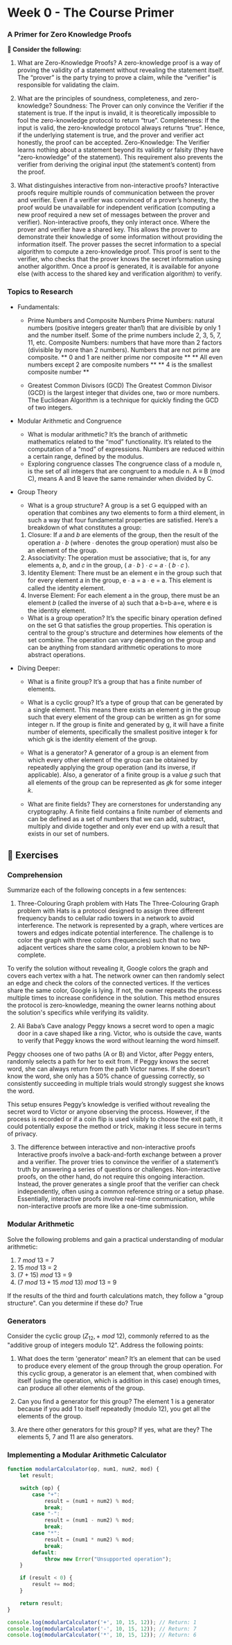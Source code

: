 # Week 0 - The Course Primer 

### A Primer for Zero Knowledge Proofs
**🤔 Consider the following:**
1. What are Zero-Knowledge Proofs?
A zero-knowledge proof is a way of proving the validity of a statement without revealing the statement itself. The “prover” is the party trying to prove a claim, while the “verifier” is responsible for validating the claim.

2. What are the principles of soundness, completeness, and zero-knowledge?
Soundness: The Prover can only convince the Verifier if the statement is true. If the input is invalid, it is theoretically impossible to fool the zero-knowledge protocol to return “true”.
Completeness: If the input is valid, the zero-knowledge protocol always returns “true”. Hence, if the underlying statement is true, and the prover and verifier act honestly, the proof can be accepted.
Zero-Knowledge: The Verifier learns nothing about a statement beyond its validity or falsity (they have “zero-knowledge” of the statement). This requirement also prevents the verifier from deriving the original input (the statement’s content) from the proof.

3. What distinguishes interactive from non-interactive proofs?
Interactive proofs require multiple rounds of communication between the prover and verifier. Even if a verifier was convinced of a prover’s honesty, the proof would be unavailable for independent verification (computing a new proof required a new set of messages between the prover and verifier).
Non-interactive proofs, they only interact once. Where the prover and verifier have a shared key. This allows the prover to demonstrate their knowledge of some information without providing the information itself. The prover passes the secret information to a special algorithm to compute a zero-knowledge proof. This proof is sent to the verifier, who checks that the prover knows the secret information using another algorithm. Once a proof is generated, it is available for anyone else (with access to the shared key and verification algorithm) to verify.


### Topics to Research

- Fundamentals:
  - Prime Numbers and Composite Numbers
  Prime Numbers: natural numbers (positive integers greater than1) that are divisible by only 1 and the number itself. Some of the prime numbers include 2, 3, 5, 7, 11, etc.
  Composite Numbers: numbers that have more than 2 factors (divisible by more than 2 numbers). Numbers that are not prime are composite.
  ** 0 and 1 are neither prime nor composite **
  ** All even numbers except 2 are composite numbers **
  ** 4 is the smallest composite number **
  
  - Greatest Common Divisors (GCD)
  The Greatest Common Divisor (GCD) is the largest integer that divides one, two or more numbers. 
  The Euclidean Algorithm is a technique for quickly finding the GCD of two integers.
  
- Modular Arithmetic and Congruence
  - What is modular arithmetic?
  It’s the branch of arithmetic mathematics related to the “mod” functionality. It’s related to the computation of a “mod” of expressions. Numbers are reduced within a certain range, defined by the modulus. 
  - Exploring congruence classes
  The congruence class of a module n, is the set of all integers that are congruent to a module n. A ≡ B (mod C), means A and B leave the same remainder when divided by C.

- Group Theory
  - What is a group structure?
  A group is a set G equipped with an operation that combines any two elements to form a third element, in such a way that four fundamental properties are satisfied. Here’s a breakdown of what constitutes a group:
  1. Closure: If 𝑎 and 𝑏 are elements of the group, then the result of the operation 𝑎 ⋅ 𝑏 (where ⋅ denotes the group operation) must also be an element of the group.
  2. Associativity: The operation must be associative; that is, for any elements a, 𝑏, and 𝑐 in the group, ( 𝑎 ⋅ 𝑏 ) ⋅ 𝑐 = 𝑎 ⋅ ( 𝑏 ⋅ 𝑐 ).
  3. Identity Element: There must be an element e in the group such that for every element 𝑎 in the group, e ⋅ a = a ⋅ e = a. This element is called the identity element.
  4. Inverse Element: For each element a in the group, there must be an element 𝑏 (called the inverse of a) such that a⋅b=b⋅a=e, where e is the identity element.
  
  - What is a group operation?
  It’s the specific binary operation defined on the set G that satisfies the group properties. This operation is central to the group's structure and determines how elements of the set combine. The operation can vary depending on the group and can be anything from standard arithmetic operations to more abstract operations.

- Diving Deeper:
  - What is a finite group?
  It’s a group that has a finite number of elements.

  - What is a cyclic group?
  It’s a type of group that can be generated by a single element. This means there exists an element g in the group such that every element of the group can be written as gn for some integer n. If the group is finite and generated by g, it will have a finite number of elements, specifically the smallest positive integer k for which gk is the identity element of the group.

  - What is a generator?
  A generator of a group is an element from which every other element of the group can be obtained by repeatedly applying the group operation (and its inverse, if applicable). Also, a generator of a finite group is a value 𝑔 such that all elements of the group can be represented as 𝑔k for some integer 𝑘.

  - What are finite fields?
  They are cornerstones for understanding any cryptography. A finite field contains a finite number of elements and can be defined as a set of numbers that we can add, subtract, multiply and divide together and only ever end up with a result that exists in our set of numbers.

## 💪 Exercises

### Comprehension

Summarize each of the following concepts in a few sentences:

1. Three-Colouring Graph problem with Hats
The Three-Colouring Graph problem with Hats is a protocol designed to assign three different frequency bands to cellular radio towers in a network to avoid interference. The network is represented by a graph, where vertices are towers and edges indicate potential interference. The challenge is to color the graph with three colors (frequencies) such that no two adjacent vertices share the same color, a problem known to be NP-complete.

To verify the solution without revealing it, Google colors the graph and covers each vertex with a hat. The network owner can then randomly select an edge and check the colors of the connected vertices. If the vertices share the same color, Google is lying. If not, the owner repeats the process multiple times to increase confidence in the solution. This method ensures the protocol is zero-knowledge, meaning the owner learns nothing about the solution's specifics while verifying its validity.


2. Ali Baba’s Cave analogy
Peggy knows a secret word to open a magic door in a cave shaped like a ring. Victor, who is outside the cave, wants to verify that Peggy knows the word without learning the word himself.

Peggy chooses one of two paths (A or B) and Victor, after Peggy enters, randomly selects a path for her to exit from. If Peggy knows the secret word, she can always return from the path Victor names. If she doesn’t know the word, she only has a 50% chance of guessing correctly, so consistently succeeding in multiple trials would strongly suggest she knows the word.

This setup ensures Peggy’s knowledge is verified without revealing the secret word to Victor or anyone observing the process. However, if the process is recorded or if a coin flip is used visibly to choose the exit path, it could potentially expose the method or trick, making it less secure in terms of privacy.

3. The difference between interactive and non-interactive proofs
Interactive proofs involve a back-and-forth exchange between a prover and a verifier. The prover tries to convince the verifier of a statement’s truth by answering a series of questions or challenges. Non-interactive proofs, on the other hand, do not require this ongoing interaction. Instead, the prover generates a single proof that the verifier can check independently, often using a common reference string or a setup phase. Essentially, interactive proofs involve real-time communication, while non-interactive proofs are more like a one-time submission.

### Modular Arithmetic

Solve the following problems and gain a practical understanding of modular arithmetic:

1. $7\ mod\ 13$ = 7
2. $15\ mod\ 13$ = 2
3. $(7+15)\ mod\ 13$ = 9
4. $(7\ mod\ 13 + 15\ mod\ 13)\ mod\ 13$ = 9

If the results of the third and fourth calculations match, they follow a "group structure". Can you determine if these do? True

### Generators

Consider the cyclic group $(Z_{12}, +\ mod\ 12)$, commonly referred to as the "additive group of integers modulo 12". Address the following points:

1. What does the term 'generator' mean?
It’s an element that can be used to produce every element of the group through the group operation. For this cyclic group, a generator is an element that, when combined with itself (using the operation, which is addition in this case) enough times, can produce all other elements of the group.

2. Can you find a generator for this group?
The element 1 is a generator because if you add 1 to itself repeatedly (modulo 12), you get all the elements of the group.

3. Are there other generators for this group? If yes, what are they?
The elements 5, 7 and 11 are also generators.


### Implementing a Modular Arithmetic Calculator

```javascript
function modularCalculator(op, num1, num2, mod) {
    let result;

    switch (op) {
        case "+":
            result = (num1 + num2) % mod;
            break;
        case "-":
            result = (num1 - num2) % mod;
            break;
        case "*":
            result = (num1 * num2) % mod;
            break;
        default:
            throw new Error("Unsupported operation");
    }

    if (result < 0) {
        result += mod;
    }

    return result;
}

console.log(modularCalculator('+', 10, 15, 12)); // Return: 1
console.log(modularCalculator('-', 10, 15, 12)); // Return: 7
console.log(modularCalculator('*', 10, 15, 12)); // Return: 6
````